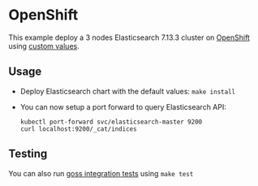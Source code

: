 # OpenShift

This example deploy a 3 nodes Elasticsearch 7.13.3 cluster on [OpenShift][]
using [custom values][].

## Usage

* Deploy Elasticsearch chart with the default values: `make install`

* You can now setup a port forward to query Elasticsearch API:

  ```
  kubectl port-forward svc/elasticsearch-master 9200
  curl localhost:9200/_cat/indices
  ```

## Testing

You can also run [goss integration tests][] using `make test`


[custom values]: https://github.com/elastic/helm-charts/tree/7.13/elasticsearch/examples/openshift/values.yaml
[goss integration tests]: https://github.com/elastic/helm-charts/tree/7.13/elasticsearch/examples/openshift/test/goss.yaml
[openshift]: https://www.openshift.com/
